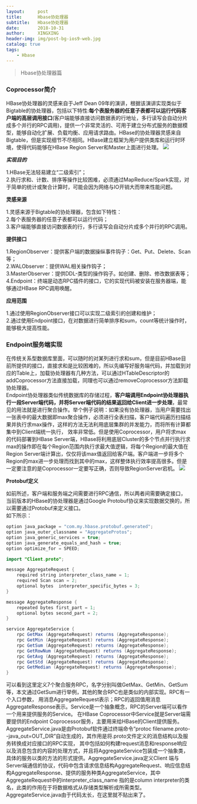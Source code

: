 ```yaml
---
layout:     post
title:      Hbase协处理器
subtitle:   Hbase协处理器
date:       2018-10-31
author:     XINGXING
header-img: img/post-bg-ios9-web.jpg
catalog: true
tags:
    - Hbase
---
```


>
>Hbase协处理器篇
> 


### Coprocessor简介
HBase协处理器的灵感来自于Jeff Dean 09年的演讲，根据该演讲实现类似于Bigtable的协处理器，包括以下特性:**每个表服务器的任意子表都可以运行代码客户端的高层调用接口**(客户端能够直接访问数据表的行地址，多行读写会自动分片成多个并行的RPC调用)，提供一个非常灵活的、可用于建立分布式服务的数据模型，能够自动化扩展、负载均衡、应用请求路由。HBase的协处理器灵感来自Bigtable，但是实现细节不尽相同。HBase建立框架为用户提供类库和运行时环境，使得代码能够在HBase Region Server和Master上面进行处理。
![](https://ws1.sinaimg.cn/large/006tNbRwly1fwrf6muk01j318o0p4th7.jpg)

***实现目的***  

1.HBase无法轻易建立“二级索引”；  
2.执行求和、计数、排序等操作比较困难，必须通过MapReduce/Spark实现，对于简单的统计或聚合计算时，可能会因为网络与IO开销大而带来性能问题。  

**灵感来源**  

1.灵感来源于Bigtable的协处理器，包含如下特性：  
2.每个表服务器的任意子表都可以运行代码；  
3.客户端能够直接访问数据表的行，多行读写会自动分片成多个并行的RPC调用。  

**提供接口**  

1.RegionObserver：提供客户端的数据操纵事件钩子：Get、Put、Delete、Scan等；  
2.WALObserver：提供WAL相关操作钩子；  
3.MasterObserver：提供DDL-类型的操作钩子。如创建、删除、修改数据表等；  
4.Endpoint：终端是动态RPC插件的接口，它的实现代码被安装在服务器端，能够通过HBase RPC调用唤醒。  

**应用范围**  

1.通过使用RegionObserver接口可以实现二级索引的创建和维护；  
2.通过使用Endpoint接口，在对数据进行简单排序和sum，count等统计操作时，能够极大提高性能。  

### Endpoint服务端实现

在传统关系型数据库里面，可以随时的对某列进行求和sum，但是目前HBase目前所提供的接口，直接求和是比较困难的，所以先编写好服务端代码，并加载到对应的Table上，加载协处理器有几种方法，可以通过HTableDescriptor的addCoprocessor方法直接加载，同理也可以通过removeCoprocessor方法卸载协处理器。  
Endpoint协处理器类似传统数据库的存储过程，**客户端调用Endpoint协处理器执行一段Server端代码，并将Server端代码的结果返回给Client进一步处理**，最常见的用法就是进行聚合操作。举个例子说明：如果没有协处理器，当用户需要找出一张表中的最大数据即max聚合操作，必须进行全表扫描，客户端代码遍历扫描结果并执行求max操作，这样的方法无法利用底层集群的并发能力，而将所有计算都集中到Client端统一执行， 效率非常低。但是使用Coprocessor，用户将求max的代码部署到HBase Server端，HBase将利用底层Cluster的多个节点并行执行求max的操作即在每个Region范围内执行求最大值逻辑，将每个Region的最大值在Region Server端计算出，仅仅将该max值返回给客户端。客户端进一步将多个Region的max进一步处理而找到其中的max，这样整体执行效率提高很多。但是一定要注意的是Coprocessor一定要写正确，否则导致RegionServer宕机。
![](https://ws4.sinaimg.cn/large/006tNbRwly1fwrfhuat4kj31940p6jvq.jpg)

**Protobuf定义**

如前所述，客户端和服务端之间需要进行RPC通信，所以两者间需要确定接口，当前版本的HBase的协处理器是通过Google Protobuf协议来实现数据交换的，所以需要通过Protobuf来定义接口。  
如下所示：
```java
option java_package = "com.my.hbase.protobuf.generated";
option java_outer_classname = "AggregateProtos";
option java_generic_services = true;
option java_generate_equals_and_hash = true;
option optimize_for = SPEED;

import "Client.proto";

message AggregateRequest {
    required string interpreter_class_name = 1;
    required Scan scan = 2;
    optional bytes  interpreter_specific_bytes = 3;
}

message AggregateResponse {
    repeated bytes first_part = 1;
    optional bytes second_part = 2;
}

service AggregateService {
    rpc GetMax (AggregateRequest) returns (AggregateResponse);
    rpc GetMin (AggregateRequest) returns (AggregateResponse);
    rpc GetSum (AggregateRequest) returns (AggregateResponse);
    rpc GetRowNum (AggregateRequest) returns (AggregateResponse);
    rpc GetAvg (AggregateRequest) returns (AggregateResponse);
    rpc GetStd (AggregateRequest) returns (AggregateResponse);
    rpc GetMedian (AggregateRequest) returns (AggregateResponse);
}
```
可以看到这里定义7个聚合服务RPC，名字分别叫做GetMax、GetMin、GetSum等，本文通过GetSum进行举例，其他的聚合RPC也是类似的内部实现。RPC有一个入口参数，
用消息AggregateRequest表示；RPC的返回值用消息AggregateResponse表示。Service是一个抽象概念，RPC的Server端可以看作一个用来提供服务的Service。
在HBase Coprocessor中Service就是Server端需要提供的Endpoint Coprocessor服务，主要用来给HBase的Client提供服务。
AggregateService.java是由Protobuf软件通过终端命令“protoc filename.proto--java_out=OUT_DIR”自动生成的，其作用是将.proto文件定义的消息结构以及服务转换成对应接口的RPC实现，
其中包括如何构建request消息和response响应以及消息包含的内容的处理方式，并且将AggregateService包装成一个抽象类，具体的服务以类的方法的形式提供。AggregateService.java定义Client
端与Server端通信的协议，代码中包含请求信息结构AggregateRequest、响应信息结构AggregateResponse、提供的服务种类AggregateService，其中AggregateRequest中的interpreter_class_name
指的是column interpreter的类名，此类的作用在于将数据格式从存储类型解析成所需类型。AggregateService.java由于代码太长，在这里就不贴出来了。
